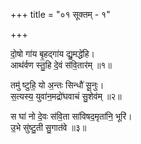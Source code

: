 +++
title = "०१ सूक्तम् - १"

+++

दो॒षो गा॑य बृ॒हद्गा॑य द्यु॒मद्धे॑हि।  
आथ॑र्वण स्तु॒हि दे॒वं स॑वि॒तार॑म् ॥१॥

तमु॑ ष्टुहि॒ यो अ॒न्तः सिन्धौ॑ सू॒नुः।  
स॒त्यस्य॒ युवा॑न॒मद्रो॑घवाचं सु॒शेव॑म् ॥२॥

स घा॑ नो दे॒वः स॑वि॒ता सा॑विषद॒मृता॑नि॒ भूरि॑।  
उ॒भे सु॑ष्टु॒ती सु॒गात॑वे ॥३॥
